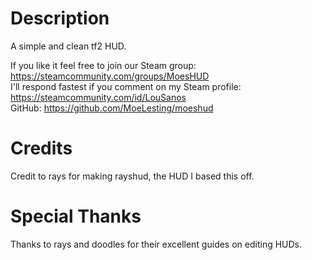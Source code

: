 # Description
A simple and clean tf2 HUD.  
  
If you like it feel free to join our Steam group: <https://steamcommunity.com/groups/MoesHUD>  
I'll respond fastest if you comment on my Steam profile: <https://steamcommunity.com/id/LouSanos>  
GitHub: <https://github.com/MoeLesting/moeshud>

# Credits
Credit to rays for making rayshud, the HUD I based this off.

# Special Thanks
Thanks to rays and doodles for their excellent guides on editing HUDs.
